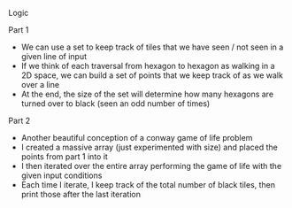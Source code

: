 Logic

Part 1
- We can use a set to keep track of tiles that we have seen / not seen in a given line of input
- If we think of each traversal from hexagon to hexagon as walking in a 2D space, we can build a set of points that we keep track of as we walk over a line
- At the end, the size of the set will determine how many hexagons are turned over to black (seen an odd number of times)

Part 2
- Another beautiful conception of a conway game of life problem
- I created a massive array (just experimented with size) and placed the points from part 1 into it
- I then iterated over the entire array performing the game of life with the given input conditions
- Each time I iterate, I keep track of the total number of black tiles, then print those after the last iteration
